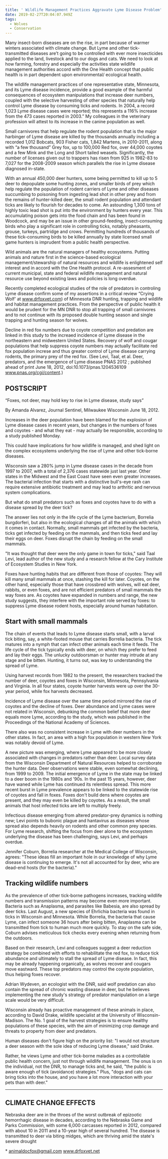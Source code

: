 ```yaml
---
title: ' Wildlife Management Practices Aggravate Lyme Disease Problem'
date: 2019-02-27T20:04:07.949Z
tags:
  - Wolves
  - Conservation
---
```

Many insect-born diseases are on the rise, in part because of warmer winters associated with climate change. But Lyme and other tick-transmitted diseases are’t going to be controlled with ever more insecticides applied to the land, livestock and to our dogs and cats. We need to look at how farming, forestry and especially the activities state wildlife management authorities accord with the One Health concept that public health is in part dependent upon environmental/ ecological health.

The wildlife management practices of one representative state, Minnesota, and its Lyme disease incidence, provide a good example of the harmful consequences of  ecosystem manipulations that increase deer numbers, coupled with the selective harvesting of other species that naturally help control Lyme disease by consuming ticks and rodents. In 2004, a record 1,023 Lyme disease cases were reported; this represents a 116% increase from the 473 cases reported in 2003.” My colleagues in the veterinary profession will attest to its increase in the canine population as well.

Small carnivores that help regulate the rodent population that is the major harbinger of Lyme disease are killed by the thousands annually including a recorded 1,012 Bobcats, 903 Fisher cats,  1,842 Martens, in 2010-2011, along with “a few thousand” Grey fox, up to 100,000 Red fox, over 44,000 coyotes and a few Mink and the Long and Short tailed weasels. Significantly, the number of licenses given out to trappers has risen from 925 in 1982-83 to 7,027 for the 2008-2009 season which parallels the rise in Lyme disease diagnosed in-state.

With an annual 450,000 deer hunters, some being permitted to kill up to 5 deer to depopulate some hunting zones, and smaller birds of prey which help regulate the population of rodent carriers of Lyme and other diseases succumbing to poisoning from ingesting lead shot in other prey and from the remains of hunter-killed deer, the small rodent population and attendant ticks are likely to flourish for decades to come. An astounding 1,300 tons of highly toxic lead shot is put into the environment by hunters every year. This accumulating poison gets into the food chain and has been found in Woodcock, and may be an issue in other ground-feeding, insect-consuming birds who play a significant role in controlling ticks, notably pheasants, grouse, turkeys, partridge and crows. Permitting hundreds of thousands of these tick-consuming birds to be killed annually by state licensed small game hunters is imprudent from a public health perspective. 

Wild animals are the natural managers of healthy ecosystems. Putting animals and nature first in the science-based ecological management/stewarship of natural resources and wildlife is enlightened self interest and in accord with the One Health protocol. A re-assesment of current municipal, state and federal wildlife management and natural resource use beyond existing laws and policies is long overdue.

Recently completed ecological studies of the role of predators in controling Lyme disease confirm some of my assertions in a critical review “Crying Wolf’ at www.drfoxvet.com) of Minnesota DNR hunting, trapping and wildlife and habitat management practices. From the perspective of public health it would be prudent for the MN DNR to stop all trapping of small carnivores and to not continue with its proposed double hunting season and single trapping and hunting season for wolves.

 Decline in red fox numbers due to coyote competition and predation are linked in this study to the increaed incidence of Lyme disease in the northeastern and midwestern United States. Recovery of wolf and cougar populations that help suppress coyote numbers may actually facilitate red fox population increse and thus greater control of Lyme disease carrying rodents, the primary prey of the red fox. (See Levi, Taal, et al.  Deer, predators, and the emergence of Lyme disease PNAS 2012 ; published ahead of print June 18, 2012, doi:10.1073/pnas.1204536109   www.pnas.org/cgi/content.)

## POSTSCRIPT

“Foxes, not deer, may hold key to rise in Lyme disease, study says”

By Amanda Alvarez, Journal Sentinel, Milwaukee Wisconsin June 18, 2012.

Increases in the deer population have been blamed for the explosion of Lyme disease cases in recent years, but changes in the numbers of foxes and coyotes - and what they eat - may actually be responsible, according to a study published Monday.

This could have implications for how wildlife is managed, and shed light on the complex ecosystems underlying the rise of Lyme and other tick-borne diseases.

Wisconsin saw a 280% jump in Lyme disease cases in the decade from 1997 to 2007, with a total of 2,376 cases statewide just last year. Other states in the Midwest and the East Coast have seen even greater increases. The bacterial infection that starts with a distinctive bull's-eye rash can require extensive antibiotic treatment and may lead to arthritic and nervous system complications.

But what do small predators such as foxes and coyotes have to do with a disease spread by the deer tick?

The answer lies not only in the life cycle of the Lyme bacterium, Borrelia burgdorferi, but also in the ecological changes of all the animals with which it comes in contact. Normally, small mammals get infected by the bacteria, ticks get infected by feeding on the mammals, and then ticks feed and lay their eggs on deer. Foxes disrupt the chain by feeding on the small mammals.

"It was thought that deer were the only game in town for ticks," said Taal Levi, lead author of the new study and a research fellow at the Cary Institute of Ecosystem Studies in New York.

Foxes have hunting habits that are different from those of coyotes: They will kill many small mammals at once, stashing the kill for later. Coyotes, on the other hand, especially those that have crossbred with wolves, will eat deer, rabbits, or even foxes, and are not efficient predators of small mammals the way foxes are. As coyotes have expanded in numbers and range, the new study suggests, they interfere with the important role served by foxes: to suppress Lyme disease rodent hosts, especially around human habitation.

## Start with small mammals

The chain of events that leads to Lyme disease starts small, with a larval tick biting, say, a white-footed mouse that carries Borrelia bacteria. The tick matures into a nymph that can infect other animals each time it feeds. The life cycle of the tick typically ends with deer, on which they prefer to feed and lay their eggs. The unlucky outdoorsman or hunter may intrude at any stage and be bitten. Hunting, it turns out, was key to understanding the spread of Lyme.

Using harvest records from 1982 to the present, the researchers tracked the number of deer, coyotes and foxes in Wisconsin, Minnesota, Pennsylvania and Virginia. In all four states, coyote hunter harvests were up over the 30-year period, while fox harvests decreased.

Incidence of Lyme disease over the same time period mirrored the rise of coyotes and the decline of foxes. Deer abundance and Lyme cases were not related in Wisconsin, debunking the common belief that more deer equals more Lyme, according to the study, which was published in the Proceedings of the National Academy of Sciences.

There also was no consistent increase in Lyme with deer numbers in the other states. In fact, an area with a high fox population in western New York was notably devoid of Lyme.

A new picture was emerging, where Lyme appeared to be more closely associated with changes in predators rather than deer. Local survey data from the Wisconsin Department of Natural Resources helped to corroborate the hunter data. Deer observations were stable, even somewhat declining, from 1999 to 2009. The initial emergence of Lyme in the state may be linked to a deer boom in the 1980s and '90s. In the past 15 years, however, deer have waned while Lyme has continued its relentless spread. This more recent burst in Lyme prevalence appears to be linked to the statewide rise of coyotes and fall in foxes. Foxes don't build dens where coyotes are present, and they may even be killed by coyotes. As a result, the small animals that host infected ticks are left to multiply freely.

Infectious disease emerging from altered predator-prey dynamics is nothing new; Levi points to bubonic plague and hantavirus as diseases whose spread also depends heavily on rodents and other common prey species. For Lyme research, shifting the focus from deer alone to the ecosystem underlying the disease has been challenging, says Levi, and perhaps overdue.

Jennifer Coburn, Borrelia researcher at the Medical College of Wisconsin, agrees: "These ideas fill an important hole in our knowledge of why Lyme disease is continuing to emerge. It's not all accounted for by deer, who are dead-end hosts (for the bacteria)."

## Tracking wildlife numbers

As the prevalence of other tick-borne pathogens increases, tracking wildlife numbers and transmission patterns may become even more important. Bacteria such as Anaplasma, and parasites like Babesia, are also spread by deer ticks. Last August, a new species of Ehrlichia bacteria was found in ticks in Wisconsin and Minnesota. While Borrelia, the bacteria that cause Lyme, can infect someone 36 hours after being bitten, Anaplasma can be transmitted from tick to human much more quickly. To stay on the safe side, Coburn advises meticulous tick checks every evening when returning from the outdoors.

Based on their research, Levi and colleagues suggest a deer reduction strategy be combined with efforts to rehabilitate the red fox, to reduce tick abundance and ultimately to stall the spread of Lyme disease. In fact, this may be already happening organically, as wolves recover and cougars move eastward. These top predators may control the coyote population, thus helping foxes recover.

Adrian Wydeven, an ecologist with the DNR, said wolf predation can also contain the spread of chronic wasting disease in deer, but he believes implementing the new study's strategy of predator manipulation on a large scale would be very difficult.

Wisconsin already has proactive management of these animals in place, according to David Drake, wildlife specialist at the University of Wisconsin-Madison. The No. 1 goal of the harvest strategies is to ensure healthy populations of these species, with the aim of minimizing crop damage and threats to property from deer and predators.

Human diseases don't figure high on the priority list: "I would not structure a deer season with the sole idea of reducing Lyme disease," said Drake.

Rather, he views Lyme and other tick-borne maladies as a controllable public health concern, just not through wildlife management. The onus is on the individual, not the DNR, to manage ticks and, he said, "the public is aware enough of tick (avoidance) strategies." Plus, "dogs and cats can bring ticks into the house, and you have a lot more interaction with your pets than with deer."

<hr>

## CLIMATE CHANGE EFFECTS

Nebraska deer are in the throes of the worst outbreak of epizootic hemorrhagic disease in decades, according to the Nebraska Game and Parks Commission, with some 6,000 carcasses reported in 2012, compared with about 10 in 2011 and a 10-year high of several hundred. The disease is transmitted to deer via biting midges, which are thriving amid the state's severe drought

\* [animaldocfox@gmail.com](mailto:animaldocfox@gmail.com)  www.drfoxvet.net
